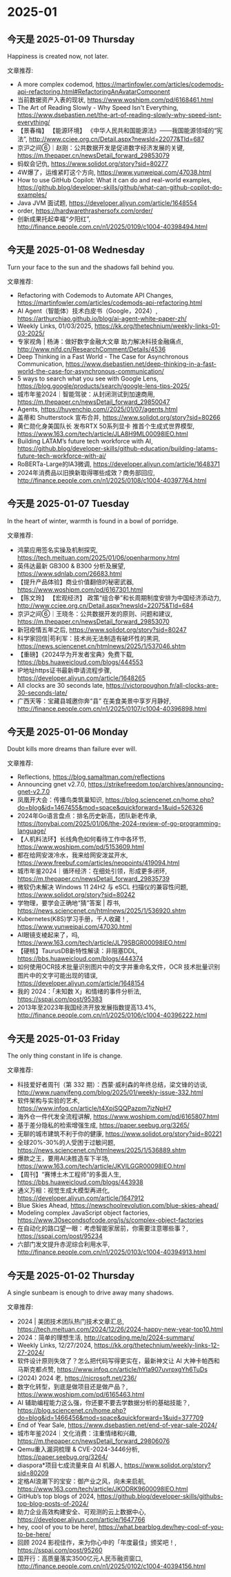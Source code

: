 # 2025-01 



## 
## 

## 

## 

## 

## 

## 

## 

## 

## 

## 今天是 2025-01-09 Thursday

Happiness is created now, not later.

文章推荐:
- A more complex codemod, https://martinfowler.com/articles/codemods-api-refactoring.html#RefactoringAnAvatarComponent
- 当前数据资产入表的现状, https://www.woshipm.com/pd/6168461.html
- The Art of Reading Slowly - Why Speed Isn't Everything, https://www.dsebastien.net/the-art-of-reading-slowly-why-speed-isnt-everything/
- 【景春梅】 【能源环境】 《中华人民共和国能源法》——我国能源领域的“宪法”, http://www.cciee.org.cn/Detail.aspx?newsId=22077&TId=687
- 京沪之间⑥｜赵刚：公共数据开发是促进数字经济发展的关键, https://m.thepaper.cn/newsDetail_forward_29853079
- 蚂蚁会记仇, https://www.solidot.org/story?sid=80277
- 4W爆了，运维紧盯这个方向, https://www.yunweipai.com/47038.html
- How to use GitHub Copilot: What it can do and real-world examples, https://github.blog/developer-skills/github/what-can-github-copilot-do-examples/
- Java JVM 面试题, https://developer.aliyun.com/article/1648554
- order, https://hardwarethrashersofx.com/order/
- 创新成果托起幸福“夕阳红”, http://finance.people.com.cn/n1/2025/0109/c1004-40398494.html

## 今天是 2025-01-08 Wednesday

Turn your face to the sun and the shadows fall behind you.

文章推荐:
- Refactoring with Codemods to Automate API Changes, https://martinfowler.com/articles/codemods-api-refactoring.html
- AI Agent（智能体）技术白皮书（Google，2024）, https://arthurchiao.github.io/blog/ai-agent-white-paper-zh/
- Weekly Links, 01/03/2025, https://kk.org/thetechnium/weekly-links-01-03-2025/
- 专家视角 | 杨涛：做好数字金融大文章 助力解决科技金融痛点, http://www.nifd.cn/ResearchComment/Details/4536
- Deep Thinking in a Fast World - The Case for Asynchronous Communication, https://www.dsebastien.net/deep-thinking-in-a-fast-world-the-case-for-asynchronous-communication/
- 5 ways to search what you see with Google Lens, https://blog.google/products/search/google-lens-tips-2025/
- 城市年鉴2024｜智能驾驶：从封闭测试到加速商用, https://m.thepaper.cn/newsDetail_forward_29850047
- Agents, https://huyenchip.com//2025/01/07/agents.html
- 盖蒂和 Shutterstock 宣布合并, https://www.solidot.org/story?sid=80266
- 黄仁勋化身美国队长 发布RTX 50系列显卡 推首个生成式世界模型, https://www.163.com/tech/article/JLA8H9ML00098IEO.html
- Building LATAM’s future tech workforce with AI, https://github.blog/developer-skills/github-education/building-latams-future-tech-workforce-with-ai/
- RoBERTa-Large的IA3微调, https://developer.aliyun.com/article/1648371
- 2024年消费品以旧换新取得哪些成效？商务部回应, http://finance.people.com.cn/n1/2025/0108/c1004-40397764.html

## 今天是 2025-01-07 Tuesday

In the heart of winter, warmth is found in a bowl of porridge.

文章推荐:
- 鸿蒙应用签名实操及机制探究, https://tech.meituan.com/2025/01/06/openharmony.html
- 英伟达最新 GB300 &#038; B300 分析及展望, https://www.sdnlab.com/26683.html
- 【提升产品体验】商业价值翻倍的秘密武器, https://www.woshipm.com/pd/6167301.html
- 【陈文玲】 【宏观经济】 政策“组合拳”和长周期制度安排为中国经济添动力, http://www.cciee.org.cn/Detail.aspx?newsId=22075&TId=684
- 京沪之间⑥｜王晓冬：公共数据开发的原则、问题和建议, https://m.thepaper.cn/newsDetail_forward_29853070
- 新冠疫情五年之后, https://www.solidot.org/story?sid=80247
- 科学家回信|苟利军：技术尚无法制造有破坏性的黑洞, https://news.sciencenet.cn/htmlnews/2025/1/537046.shtm
- 【重磅】《2024华为开发者宝典》免费下载, https://bbs.huaweicloud.com/blogs/444553
- IP地址https证书最新申请流程步骤, https://developer.aliyun.com/article/1648265
- All clocks are 30 seconds late, https://victorpoughon.fr/all-clocks-are-30-seconds-late/
- 广西天等：宝藏县城邀你奔“县” 在美食美景中享岁月静好, http://finance.people.com.cn/n1/2025/0107/c1004-40396898.html

## 今天是 2025-01-06 Monday

Doubt kills more dreams than failure ever will.

文章推荐:
- Reflections, https://blog.samaltman.com/reflections
- Announcing gnet v2.7.0, https://strikefreedom.top/archives/announcing-gnet-v2.7.0
- 凤凰开大会：传播鸟类筑巢知识, https://blog.sciencenet.cn/home.php?do=blog&id=1467455&mod=space&quickforward=1&uid=526326
- 2024年Go语言盘点：排名历史新高，团队新老传承, https://tonybai.com/2025/01/06/the-2024-review-of-go-programming-language/
- 【人机料法环】长线角色如何看待工作中各环节, https://www.woshipm.com/pd/5153609.html
- 都在给网安泼冷水，我来给网安泼盆开水, https://www.freebuf.com/articles/neopoints/419094.html
- 城市年鉴2024｜循环经济：在细处引领，形成更多闭环, https://m.thepaper.cn/newsDetail_forward_29835739
- 微软仍未解决 Windows 11 24H2 与 eSCL 扫描仪的兼容性问题, https://www.solidot.org/story?sid=80242
- 学物理，要学会正确地“猜”答案 | 荐书, https://news.sciencenet.cn/htmlnews/2025/1/536920.shtm
- Kubernetes(K8S)学习手册，千人收藏！, https://www.yunweipai.com/47030.html
- AI眼镜支棱起来了，吗, https://www.163.com/tech/article/JL79SBGR00098IEO.html
- 【硬核】TaurusDB新特性解读：非阻塞DDL, https://bbs.huaweicloud.com/blogs/444374
- 如何使用OCR技术批量识别图片中的文字并重命名文件，OCR 技术批量识别图片中的文字可能出现的错误, https://developer.aliyun.com/article/1648154
- 我的 2024：「未知数 X」和情绪的事件分析法, https://sspai.com/post/95383
- 2013年至2023年我国经济开放发展指数提高13.4%, http://finance.people.com.cn/n1/2025/0106/c1004-40396222.html

## 今天是 2025-01-03 Friday

The only thing constant in life is change.

文章推荐:
- 科技爱好者周刊（第 332 期）：西蒙·威利森的年终总结，梁文锋的访谈, http://www.ruanyifeng.com/blog/2025/01/weekly-issue-332.html
- 软件架构与实验的艺术, https://www.infoq.cn/article/t4XpiSQQPazpm7izNpH7
- 海外仓一件代发全流程讲解, https://www.woshipm.com/pd/6165807.html
- 基于差分隐私的检索增强生成, https://paper.seebug.org/3265/
- 无聊的城市建筑不利于你的健康, https://www.solidot.org/story?sid=80221
- 全球20%-30%的人受困于过敏问题, https://news.sciencenet.cn/htmlnews/2025/1/536889.shtm
- 爆款之王，要用AI决胜造车下半场, https://www.163.com/tech/article/JKVILGGR00098IEO.html
- 【周刊】“赛博土木工程师”的多面人生, https://bbs.huaweicloud.com/blogs/443938
- 通义万相：视觉生成大模型再进化, https://developer.aliyun.com/article/1647912
- Blue Skies Ahead, https://newschoolrevolution.com/blue-skies-ahead/
- Modeling complex JavaScript object factories, https://www.30secondsofcode.org/js/s/complex-object-factories
- 在自动化的路口望一眼：考虑智能家居前，你需要注意哪些事？, https://sspai.com/post/95234
- 六部门发文提升赤泥综合利用水平, http://finance.people.com.cn/n1/2025/0103/c1004-40394913.html

## 今天是 2025-01-02 Thursday

A single sunbeam is enough to drive away many shadows.

文章推荐:
- 2024 | 美团技术团队热门技术文章汇总, https://tech.meituan.com/2024/12/26/2024-happy-new-year-top10.html
- 2024：简单的理想生活, http://catcoding.me/p/2024-summary/
- Weekly Links, 12/27/2024, https://kk.org/thetechnium/weekly-links-12-27-2024/
- 软件设计原则失效了？怎么把代码写得更实在，最新神文让 AI 大神卡帕西和马斯克都点赞, https://www.infoq.cn/article/hYla907uvrpxgYh6TuDs
- (2024) 2024 老, https://nicrosoft.net/236/
- 数字化转型，到底是做项目还是做产品？, https://www.woshipm.com/pd/6165463.html
- AI 辅助编程能力这么强，你还要不要去学数据分析的基础技能？, https://blog.sciencenet.cn/home.php?do=blog&id=1466456&mod=space&quickforward=1&uid=377709
- End of Year Sale, https://www.dsebastien.net/end-of-year-sale-2024/
- 城市年鉴2024｜文化消费：注重情绪和兴趣, https://m.thepaper.cn/newsDetail_forward_29806076
- Qemu重入漏洞梳理 & CVE-2024-3446分析, https://paper.seebug.org/3264/
- diaspora*项目七成流量来自 AI 机器人, https://www.solidot.org/story?sid=80209
- 定格AI浪潮下的宝安：御产业之风，向未来启航, https://www.163.com/tech/article/JKODRK9600098IEO.html
- GitHub’s top blogs of 2024, https://github.blog/developer-skills/githubs-top-blog-posts-of-2024/
- 助力企业高效构建安全、可观测的云上数据中心, https://developer.aliyun.com/article/1647766
- hey, cool of you to be here!, https://what.bearblog.dev/hey-cool-of-you-to-be-here/
- 回顾 2024 影视佳作，来为你心中的「年度最佳」颁奖吧！, https://sspai.com/post/95260
- 国开行：高质量落实3500亿元人民币融资窗口, http://finance.people.com.cn/n1/2025/0102/c1004-40394156.html

## 
